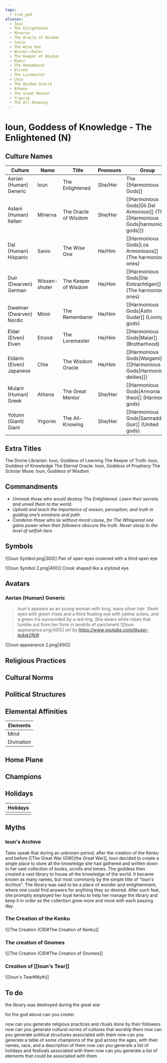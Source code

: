 ```yaml
---
tags:
  - true_god
aliases:
  - Ioun
  - The Enlightened      
  - Minerva       
  - The Oracle of Wisdom 
  - Savio         
  - The Wise One         
  - Wissen-shuter 
  - The Keeper of Wisdom 
  - Mimir         
  - The Rememberer       
  - Elrond        
  - The Loremaster       
  - Chie          
  - The Wisdom Oracle    
  - Athena        
  - The Great Mentor     
  - Yrgorim       
  - The All-Knowing      
---
```

# Ioun, Goddess of Knowledge - The Enlightened (N)

## Culture Names

| Culture                  | Name          | Title                | Pronouns | Group                                                                             |
| ------------------------ | ------------- | -------------------- | -------- | --------------------------------------------------------------------------------- |
| Aerian (Human) Generic   | Ioun          | The Enlightened      | She/Her  | The [[Harmonious Gods]]                                                           |
| Asteni (Human) Italian   | Minerva       | The Oracle of Wisdom | She/Her  | [[Harmonious Gods\|Gli Dei Armoniosi]] (The [[Harmonious Gods\|harmonious gods]]) |
| Dal (Human) Hispanic     | Savio         | The Wise One         | He/Him   | [[Harmonious Gods\|Los Armoniosos]] (The harmonious ones)                         |
| Duir (Dwarven) German    | Wissen-shuter | The Keeper of Wisdom | He/Him   | [[Harmonious Gods\|Die Eintrachtigen]] (The harmonious ones)                      |
| Dwelmer (Dwarven) Nordic | Mimir         | The Rememberer       | He/Him   | [[Harmonious Gods\|Ástin Gudar]] (Loving gods)                                    |
| Eldar (Elven) Elven      | Elrond        | The Loremaster       | He/Him   | [[Harmonious Gods\|Maiar]] (Brotherhood)                                          |
| Eldarin (Elven) Japanese | Chie          | The Wisdom Oracle    | He/Him   | [[Harmonious Gods\|Waigami]]([[Harmonious Gods\|Harmonious deities]])             |
| Mularir (Human) Greek    | Athena        | The Great Mentor     | She/Her  | [[Harmonious Gods\|Armonía theoí]] (Harmony gods)                                 |
| Yotunn (Giant) Giant     | Yrgorim       | The All-Knowing      | She/Her  | [[Harmonious Gods\|Samraddar Guir]] (United gods)                                 |

## Extra Titles
The Divine Librarian: Ioun, Goddess of Learning
The Keeper of Truth: Ioun, Goddess of Knowledge
The Eternal Oracle: Ioun, Goddess of Prophecy
The Scholar Muse: Ioun, Goddess of Wisdom
## Commandments
- _Unmask those who would destroy The Enlightened. Learn their secrets and unveil them to the world._
- _Uphold and teach the importance of reason, perception, and truth in guiding one’s emotions and path._
- _Condemn those who lie without moral cause, for The Whispered one gains power when their followers obscure the truth. Never stoop to the level of selfish liars._

## Symbols

![[Ioun Symbol.png|300]]
Pair of open eyes crowned with a third open eye

![[Ioun Symbol 2.png|400]]
Crook shaped like a stylized eye

## Avatars
### Aerian (Human) Generic
> Ioun's appears as an young woman with long, wavy silver hair. Sleek eyes with green irises and a third floating eye with yellow sclera, and a green iris surrounded by a red ring. She wears white robes that tumble out from her form in tendrils of parchment
![[Ioun appearance.png|400]]
_art by https://www.youtube.com/@user-lp4sk2fk9j_

![[Ioun appearance 2.png|400]]
## Religious Practices

## Cultural Norms

## Political Structures

## Elemental Affinities

| Elements   |
| ---------- |
| Mind       |
| Divination |

## Home Plane

## Champions

## Holidays

| Holidays |
| ---- |
|  |

## Myths

### Ioun's Archive

Tales speak that during an unknown period, after the creation of the Kenku and before [[The Great War (GW)|the Great War]], Ioun decided to create a single place to store all the knowledge she had gathered and written down in her vast collection of books, scrolls and tomes. The goddess then created a vast library to house all the knowledge of the world. It became known as many names, but most commonly by the simple title of "Ioun's Archive". The library was said to be a place of wonder and enlightenment, where one could find answers for anything they so desired. After such feat, she promptly employed her loyal kenku to help her manage the library and keep it in order as the collection grew more and more with each passing day.

### The Creation of the Kenku

![[The Creation (CR)#The Creation of Kenku]]

### The creation of Gnomes

![[The Creation (CR)#The Creation of Gnomes]]

### Creation of [[Ioun's Tear]]

![[Ioun's Tear#Myth]]

## To do
the library was destroyed during the great war

for the god above can you create:

now can you generate religious practices and rituals done by their followers 
now can you generate cultural norms of cultures that worship them
now can you generate political structures associated with them
now can you generate a table of some champions of the god across the ages, with their names, race, and a description of them
now can you generate a list of holidays and festivals associated with them
now can you generate a list of elements that could be associated with them